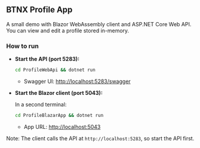 ## BTNX Profile App

A small demo with Blazor WebAssembly client and ASP.NET Core Web API. You can view and edit a profile stored in-memory.

### How to run

- **Start the API (port 5283):**

  ```bash
  cd ProfileWebApi && dotnet run
  ```

  - Swagger UI: [http://localhost:5283/swagger](http://localhost:5283/swagger)

- **Start the Blazor client (port 5043):**

  In a second terminal:

  ```bash
  cd ProfileBlazarApp && dotnet run
  ```

  - App URL: [http://localhost:5043](http://localhost:5043)

Note: The client calls the API at `http://localhost:5283`, so start the API first.

